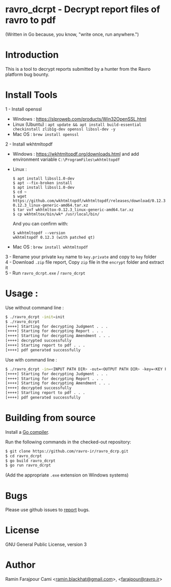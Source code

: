 # ravro_dcrpt - Decrypt report files of ravro to pdf

(Written in Go because, you know, "write once, run anywhere.")

# Introduction
This is a tool to decrypt reports submitted by a hunter from the Ravro platform bug bounty.

# Install Tools 

1 - Install openssl <br />
  * Windows : https://slproweb.com/products/Win32OpenSSL.html <br /> 
  * Linux (Ubuntu) : `apt update && apt install build-essential checkinstall zlib1g-dev openssl libssl-dev -y`
  * Mac OS : `brew install openssl`<br />

2 - Install wkhtmltopdf 
  * Windows : https://wkhtmltopdf.org/downloads.html and add environment variable `C:\ProgramFiles\wkhtmltopdf`
  * Linux : <br />
        
        $ apt install libssl1.0-dev
        $ apt --fix-broken install
        $ apt install libssl1.0-dev
        $ cd ~
        $ wget https://github.com/wkhtmltopdf/wkhtmltopdf/releases/download/0.12.3/wkhtmltox-0.12.3_linux-generic-amd64.tar.xz
        $ tar vxf wkhtmltox-0.12.3_linux-generic-amd64.tar.xz
        $ cp wkhtmltox/bin/wk* /usr/local/bin/
    
    And you can confirm with:
    
        $ wkhtmltopdf --version
        wkhtmltopdf 0.12.3 (with patched qt)

  * Mac OS : `brew install wkhtmltopdf` <br />

3 - Rename your private `key` name to `key.private` and copy to `key` folder <br />
4 - Download `.zip` file report, Copy `zip` file in the `encrypt` folder and extract it <br />
5 - Run `ravro_dcrpt.exe` /  `ravro_dcrpt` <br />


# Usage :
Use without command line :
```bash
$ ./ravro_dcrpt -init=init
$ ./ravro_dcrpt
[++++] Starting for decrypting Judgment . . . 
[++++] Starting for decrypting Report . . . 
[++++] Starting for decrypting Amendment . . . 
[++++] decrypted successfully 
[++++] Starting report to pdf . . . 
[++++] pdf generated successfully
```

Use with command line :
```bash
$ ./ravro_dcrpt -in=<INPUT PATH DIR> -out=<OUTPUT PATH DIR> -key=<KEY PATH DIR>\key.private
[++++] Starting for decrypting Judgment . . . 
[++++] Starting for decrypting Report . . . 
[++++] Starting for decrypting Amendment . . . 
[++++] decrypted successfully 
[++++] Starting report to pdf . . . 
[++++] pdf generated successfully
```

# Building from source

Install a [Go compiler](https://golang.org/dl).

Run the following commands in the checked-out repository:
```bash
$ git clone https://github.com/ravro-ir/ravro_dcrp.git
$ cd ravro_dcrpt
$ go build ravro_dcrpt
$ go run ravro_dcrpt
```
(Add the appropriate `.exe` extension on Windows systems)

# Bugs
Please use github issues to [report](https://github.com/ravro-ir/ravro_dcrp/issues) bugs.

# License
GNU General Public License, version 3

# Author
Ramin Farajpour Cami <<ramin.blackhat@gmail.com>>, <<farajpour@ravro.ir>>



